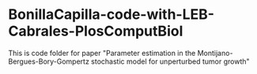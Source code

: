 # BonillaCapilla-code-with-LEB-Cabrales-PlosComputBiol
This is code folder for paper "Parameter estimation in the Montijano-Bergues-Bory-Gompertz stochastic model for unperturbed tumor growth"
